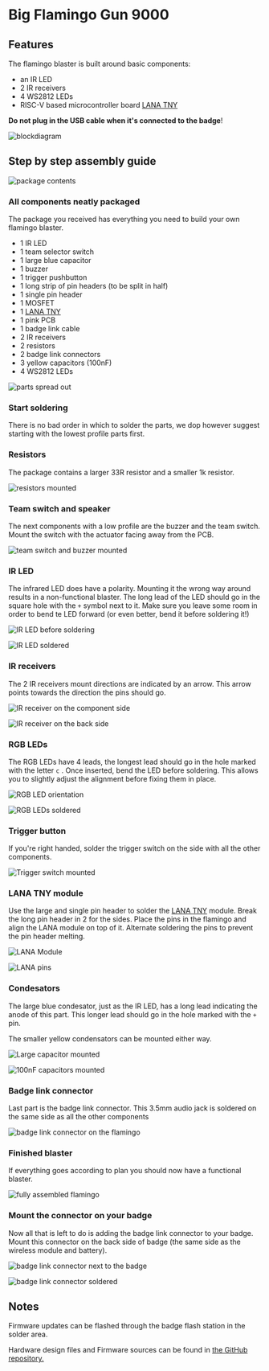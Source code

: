# Big Flamingo Gun 9000

## Features
The flamingo blaster is built around basic components: 

- an IR LED 
- 2 IR receivers
- 4 WS2812 LEDs 
- RISC-V based microcontroller board [LANA TNY](https://phyx.be/LANA_TNY/)

**Do not plug in the USB cable when it's connected to the badge**!

![blockdiagram](blockdiagram.png)

## Step by step assembly guide

![package contents](overview.jpg)

### All components neatly packaged
The package you received has everything you need to build your own flamingo blaster.

- 1 IR LED
- 1 team selector switch
- 1 large blue capacitor
- 1 buzzer
- 1 trigger pushbutton
- 1 long strip of pin headers (to be split in half)
- 1 single pin header
- 1 MOSFET
- 1 [LANA TNY](https://phyx.be/LANA_TNY/)
- 1 pink PCB
- 1 badge link cable
- 2 IR receivers
- 2 resistors
- 2 badge link connectors
- 3 yellow capacitors (100nF)
- 4 WS2812 LEDs

![parts spread out](parts.jpg)

### Start soldering
There is no bad order in which to solder the parts, we dop however suggest starting with the lowest profile parts first. 

### Resistors
The package contains a larger 33R resistor and a smaller 1k resistor. 

![resistors mounted](resistors.jpg)

### Team switch and speaker
The next components with a low profile are the buzzer and the team switch. Mount the switch with the actuator facing away from the PCB.

![team switch and buzzer mounted](switch_speaker.jpg)

### IR LED
The infrared LED does have a polarity. Mounting it the wrong way around results in a non-functional blaster. The long lead of the LED should go in the square hole with the `+` symbol next to it. Make sure you leave some room in order to bend te LED forward (or even better, bend it before soldering it!)

![IR LED before soldering](IR_LED.jpg)

![IR LED soldered](IR_LED2.jpg)

### IR receivers
The 2 IR receivers mount directions are indicated by an arrow. This arrow points towards the direction the pins should go.

![IR receiver on the component side](IR_rx.jpg)

![IR receiver on the back side](IR_rx2.jpg)

### RGB LEDs
The RGB LEDs have 4 leads, the longest lead should go in the hole marked with the letter `c` . Once inserted, bend the LED before soldering. This allows you to slightly adjust the alignment before fixing them in place.

![RGB LED orientation](RGB_LED.jpg)

![RGB LEDs soldered](RGB_LED2.jpg)

### Trigger button
If you're right handed, solder the trigger switch on the side with all the other components. 

![Trigger switch mounted](switch.jpg)

### LANA TNY module
Use the large and single pin header to solder the [LANA TNY](https://phyx.be/LANA_TNY/) module. Break the long pin header in 2 for the sides. Place the pins in the flamingo and align the LANA module on top of it. Alternate soldering the pins to prevent the pin header melting.

![LANA Module](LANA.jpg)

![LANA pins](LANA_pins.jpg)

### Condesators
The large blue condesator, just as the IR LED, has a long lead indicating the anode of this part. This longer lead should go in the hole marked with the `+` pin.

The smaller yellow condensators can be mounted either way.

![Large capacitor mounted](capacitor.jpg)

![100nF capacitors mounted](100n.jpg)


### Badge link connector
Last part is the badge link connector. This 3.5mm audio jack is soldered on the same side as all the other components

![badge link connector on the flamingo](badge_link.jpg)

### Finished blaster
If everything goes according to plan you should now have a functional blaster.

![fully assembled flamingo](done.jpg)


### Mount the connector on your badge
Now all that is left to do is adding the badge link connector to your badge. Mount this connector on the back side of badge (the same side as the wireless module and battery).

![badge link connector next to the badge](badge_link2.jpg)

![badge link connector soldered](badge_link3.jpg)


## Notes

Firmware updates can be flashed through the badge flash station in the solder area.

Hardware design files and Firmware sources can be found in [the GitHub repository.](https://github.com/Fri3dCamp/blaster_2024)